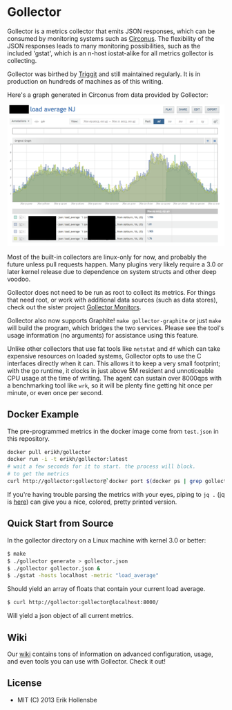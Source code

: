 # Gollector

Gollector is a metrics collector that emits JSON responses, which can be
consumed by monitoring systems such as [Circonus](http://circonus.com). The
flexibility of the JSON responses leads to many monitoring possibilities, such
as the included 'gstat', which is an n-host iostat-alike for all metrics
gollector is collecting.

Gollector was birthed by [Triggit](http://www.triggit.com) and still maintained
regularly. It is in production on hundreds of machines as of this writing.

Here's a graph generated in Circonus from data provided by Gollector:

![An Example](graph.png)

Most of the built-in collectors are linux-only for now, and probably the future
unless pull requests happen. Many plugins very likely require a 3.0 or later
kernel release due to dependence on system structs and other deep voodoo.

Gollector does not need to be run as root to collect its metrics. For things
that need root, or work with additional data sources (such as data stores),
check out the sister project [Gollector Monitors](https://github.com/gollector/gollector-monitors).

Gollector also now supports Graphite! `make gollector-graphite` or just `make`
will build the program, which bridges the two services. Please see the tool's
usage information (no arguments) for assistance using this feature.

Unlike other collectors that use fat tools like `netstat` and `df` which can
take expensive resources on loaded systems, Gollector opts to use the C
interfaces directly when it can. This allows it to keep a very small footprint;
with the go runtime, it clocks in just above 5M resident and unnoticeable CPU
usage at the time of writing. The agent can sustain over 8000qps with a
benchmarking tool like `wrk`, so it will be plenty fine getting hit once per
minute, or even once per second.

## Docker Example

The pre-programmed metrics in the docker image come from `test.json` in this
repository.

```sh
docker pull erikh/gollector
docker run -i -t erikh/gollector:latest
# wait a few seconds for it to start. the process will block.
# to get the metrics
curl http://gollector:gollector@`docker port $(docker ps | grep gollector | awk '{ print $1 }') 8000`
```

If you're having trouble parsing the metrics with your eyes, piping to `jq .`
(jq is [here](http://stedolan.github.io/jq/)) can give you a nice, colored,
pretty printed version.

## Quick Start from Source

In the gollector directory on a Linux machine with kernel 3.0 or better:

```bash
$ make
$ ./gollector generate > gollector.json
$ ./gollector gollector.json &
$ ./gstat -hosts localhost -metric "load_average"
```

Should yield an array of floats that contain your current load average.

```bash
$ curl http://gollector:gollector@localhost:8000/
```

Will yield a json object of all current metrics.

## Wiki

Our [wiki](https://github.com/gollector/gollector/wiki) contains tons of
information on advanced configuration, usage, and even tools you can use with
Gollector.  Check it out!

## License

* MIT (C) 2013 Erik Hollensbe

